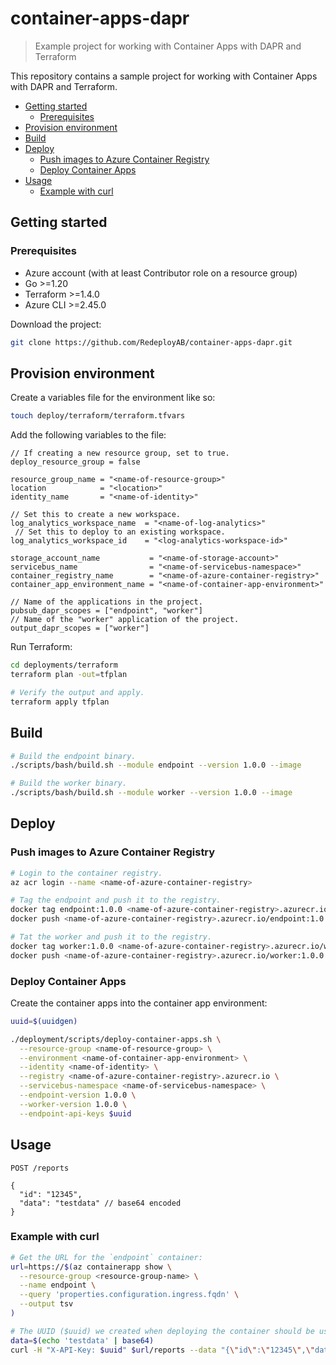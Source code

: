 # container-apps-dapr

> Example project for working with Container Apps with DAPR and Terraform

This repository contains a sample project for working with Container Apps with DAPR and Terraform.

* [Getting started](#getting-started)
  * [Prerequisites](#prerequisites)
* [Provision environment](#provision-environment)
* [Build](#build)
* [Deploy](#deploy)
  * [Push images to Azure Container Registry](#push-images-to-azure-container-registry)
  * [Deploy Container Apps](#deploy-container-apps)
* [Usage](#usage)
  * [Example with curl](#example-with-curl)


## Getting started

### Prerequisites

* Azure account (with at least Contributor role on a resource group)
* Go >=1.20
* Terraform >=1.4.0
* Azure CLI >=2.45.0

Download the project:

```sh
git clone https://github.com/RedeployAB/container-apps-dapr.git
```

## Provision environment

Create a variables file for the environment like so:

```sh
touch deploy/terraform/terraform.tfvars
```

Add the following variables to the file:

```hcl
// If creating a new resource group, set to true.
deploy_resource_group = false

resource_group_name = "<name-of-resource-group>"
location            = "<location>"
identity_name       = "<name-of-identity>"

// Set this to create a new workspace.
log_analytics_workspace_name  = "<name-of-log-analytics>"
 // Set this to deploy to an existing workspace.
log_analytics_workspace_id    = "<log-analytics-workspace-id>"

storage_account_name           = "<name-of-storage-account>"
servicebus_name                = "<name-of-servicebus-namespace>"
container_registry_name        = "<name-of-azure-container-registry>"
container_app_environment_name = "<name-of-container-app-environment>"

// Name of the applications in the project.
pubsub_dapr_scopes = ["endpoint", "worker"]
// Name of the "worker" application of the project.
output_dapr_scopes = ["worker"]
```

Run Terraform:

```sh
cd deployments/terraform
terraform plan -out=tfplan

# Verify the output and apply.
terraform apply tfplan
```

## Build

```sh
# Build the endpoint binary.
./scripts/bash/build.sh --module endpoint --version 1.0.0 --image

# Build the worker binary.
./scripts/bash/build.sh --module worker --version 1.0.0 --image
```

## Deploy

### Push images to Azure Container Registry

```sh
# Login to the container registry.
az acr login --name <name-of-azure-container-registry>

# Tag the endpoint and push it to the registry.
docker tag endpoint:1.0.0 <name-of-azure-container-registry>.azurecr.io/endpoint:1.0.0
docker push <name-of-azure-container-registry>.azurecr.io/endpoint:1.0.0

# Tat the worker and push it to the registry.
docker tag worker:1.0.0 <name-of-azure-container-registry>.azurecr.io/worker:1.0.0
docker push <name-of-azure-container-registry>.azurecr.io/worker:1.0.0
```

### Deploy Container Apps

Create the container apps into the container app environment:

```sh
uuid=$(uuidgen)

./deployment/scripts/deploy-container-apps.sh \
  --resource-group <name-of-resource-group> \
  --environment <name-of-container-app-environment> \
  --identity <name-of-identity> \
  --registry <name-of-azure-container-registry>.azurecr.io \
  --servicebus-namespace <name-of-servicebus-namespace> \
  --endpoint-version 1.0.0 \
  --worker-version 1.0.0 \
  --endpoint-api-keys $uuid
```

## Usage

```http
POST /reports

{
  "id": "12345",
  "data": "testdata" // base64 encoded
}
```

### Example with curl

```sh
# Get the URL for the `endpoint` container:
url=https://$(az containerapp show \
  --resource-group <resource-group-name> \
  --name endpoint \
  --query 'properties.configuration.ingress.fqdn' \
  --output tsv
)

# The UUID ($uuid) we created when deploying the container should be used now.
data=$(echo 'testdata' | base64)
curl -H "X-API-Key: $uuid" $url/reports --data "{\"id\":\"12345\",\"data\":\"$data\"}"
```
